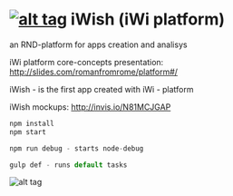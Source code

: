 [![alt tag](https://travis-ci.org/romanfromrome/iwish.svg?branch=master)](https://travis-ci.org/romanfromrome/iwish)
iWish (iWi platform)
=======

an RND-platform for apps creation and analisys

iWi platform core-concepts presentation: http://slides.com/romanfromrome/platform#/

iWish - is the first app created with iWi - platform

iWish mockups: http://invis.io/N81MCJGAP

```js
npm install
npm start

npm run debug - starts node-debug

gulp def - runs default tasks

```

![alt tag](http://4.bp.blogspot.com/_Rm2oJtjhkYM/S6zda-DSOAI/AAAAAAAAAyk/O2wjsczs_Cw/s400/genie.gif)
